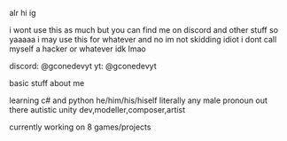 alr hi ig

i wont use this as much but you can find me on discord and other stuff so yaaaaa
i may use this for whatever and no im not skidding idiot i dont call myself a hacker or whatever idk lmao

discord: @gconedevyt
yt: @gconedevyt

basic stuff about me

learning c# and python
he/him/his/hiself literally any male pronoun out there
autistic
unity dev,modeller,composer,artist

currently working on 
8 games/projects
